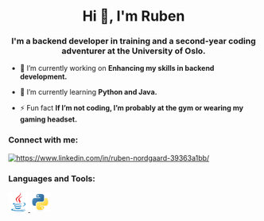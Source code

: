 <h1 align="center">Hi 👋, I'm Ruben</h1>
<h3 align="center">I'm a backend developer in training and a second-year coding adventurer at the University of Oslo.</h3>

- 🔭 I’m currently working on **Enhancing my skills in backend development.**

- 🌱 I’m currently learning **Python and Java.**

- ⚡ Fun fact **If I’m not coding, I’m probably at the gym or wearing my gaming headset.**

<h3 align="left">Connect with me:</h3>
<p align="left">
<a href="https://linkedin.com/in/https://www.linkedin.com/in/ruben-nordgaard-39363a1bb/" target="blank"><img align="center" src="https://raw.githubusercontent.com/rahuldkjain/github-profile-readme-generator/master/src/images/icons/Social/linked-in-alt.svg" alt="https://www.linkedin.com/in/ruben-nordgaard-39363a1bb/" height="30" width="40" /></a>
</p>

<h3 align="left">Languages and Tools:</h3>
<p align="left"> <a href="https://www.java.com" target="_blank" rel="noreferrer"> <img src="https://raw.githubusercontent.com/devicons/devicon/master/icons/java/java-original.svg" alt="java" width="40" height="40"/> </a> <a href="https://www.python.org" target="_blank" rel="noreferrer"> <img src="https://raw.githubusercontent.com/devicons/devicon/master/icons/python/python-original.svg" alt="python" width="40" height="40"/> </a> </p>

